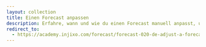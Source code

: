 ```yaml
---
layout: collection
title: Einen Forecast anpassen
description: Erfahre, wann und wie du einen Forecast manuell anpasst, um schnell auf unterschiedliche Situationen zu reagieren. Dadurch stellst du sicher, dass dein Forecast präzise ist.
redirect_to:
  - https://academy.injixo.com/forecast/forecast-020-de-adjust-a-forecast
---
```

